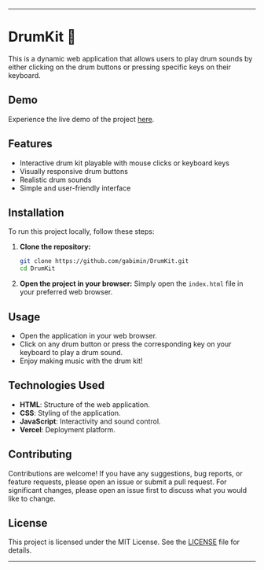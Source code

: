 
---

# DrumKit 🥁

This is a dynamic web application that allows users to play drum sounds by either clicking on the drum buttons or pressing specific keys on their keyboard.

## Demo

Experience the live demo of the project [here](http://drumkit-ashen.vercel.app/).

## Features

- Interactive drum kit playable with mouse clicks or keyboard keys
- Visually responsive drum buttons
- Realistic drum sounds
- Simple and user-friendly interface

## Installation

To run this project locally, follow these steps:

1. **Clone the repository:**
   ```bash
   git clone https://github.com/gabimin/DrumKit.git
   cd DrumKit
   ```

2. **Open the project in your browser:**
   Simply open the `index.html` file in your preferred web browser.

## Usage

- Open the application in your web browser.
- Click on any drum button or press the corresponding key on your keyboard to play a drum sound.
- Enjoy making music with the drum kit!

## Technologies Used

- **HTML**: Structure of the web application.
- **CSS**: Styling of the application.
- **JavaScript**: Interactivity and sound control.
- **Vercel**: Deployment platform.

## Contributing

Contributions are welcome! If you have any suggestions, bug reports, or feature requests, please open an issue or submit a pull request. For significant changes, please open an issue first to discuss what you would like to change.

## License

This project is licensed under the MIT License. See the [LICENSE](LICENSE) file for details.

---
